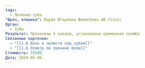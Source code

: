 ```yaml
---
tags:
  - Лечение-зуба
"Врач, клиника": Мария Игоревна Филиппова AB Clinic
Орган:
  - Зубы
Результат: Пролечены 4 канала, установлена временная пломба
Связанные карточки:
  - "[[1.6 Боль в челюсти над зубом]]"
  - "[[1.6 Осмотр по причине боли]]"
Стоимость: 35500
Дата: 2024-05-06
---
```

